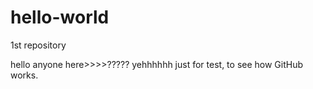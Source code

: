# hello-world
1st repository

hello anyone here>>>>?????
yehhhhhh
just for test, to see how GitHub works.
